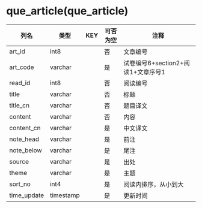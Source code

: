 # que_article(que_article)
| 列名   | 类型   | KEY  | 可否为空 | 注释   |
| ---- | ---- | ---- | ---- | ---- |
|art_id|int8||否|文章编号|
|art_code|varchar||是|试卷编号6+section2+阅读1+文章序号1|
|read_id|int8||否|阅读编号|
|title|varchar||否|标题|
|title_cn|varchar||否|题目译文|
|content|varchar||否|内容|
|content_cn|varchar||是|中文译文|
|note_head|varchar||是|前注|
|note_below|varchar||是|尾注|
|source|varchar||是|出处|
|theme|varchar||是|主题|
|sort_no|int4||是|阅读内排序，从小到大|
|time_update|timestamp||是|更新时间|
